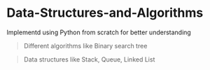 # Data-Structures-and-Algorithms

Implementd using Python from scratch for better understanding

> Different algorithms like Binary search tree

> Data structures like Stack, Queue, Linked List
